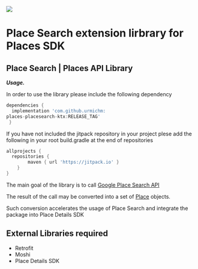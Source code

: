 [![](https://jitpack.io/v/urmichm/diana-android.svg)](https://jitpack.io/#urmichm/diana-android)

# Place Search extension lirbrary for Places SDK
## Place Search | Places API Library

_**Usage.**_

In order to use the library please include the following dependency
```gradle
dependencies {
  implementation 'com.github.urmichm:
places-placesearch-ktx:RELEASE_TAG'
 }
```

If you have not included the jitpack repository in your project plese add the following in your root build.gradle at the end of repositories
```gradle
allprojects {
  repositories {
		maven { url 'https://jitpack.io' }
	}
}
```

The main goal of the library is to call [Google Place Search API](https://developers.google.com/maps/documentation/places/web-service/search#PlaceSearchRequests)

The result of the call may be converted into a set of [Place](https://developers.google.com/maps/documentation/places/android-sdk/reference/com/google/android/libraries/places/api/model/Place)
objects.

Such conversion accelerates the usage of Place Search and integrate the package into Place Details SDK

## External Libraries required
* Retrofit
* Moshi
* Place Details SDK

